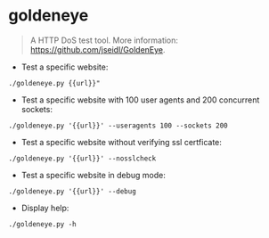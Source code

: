 # goldeneye

> A HTTP DoS test tool.
> More information: <https://github.com/jseidl/GoldenEye>.

- Test a specific website:

`./goldeneye.py {{url}}"`

- Test a specific website with 100 user agents and 200 concurrent sockets:

`./goldeneye.py '{{url}}' --useragents 100 --sockets 200`

- Test a specific website without verifying ssl certficate:

`./goldeneye.py '{{url}}' --nosslcheck`

- Test a specific website in debug mode:

`./goldeneye.py '{{url}}' --debug`

- Display help:

`./goldeneye.py -h`
